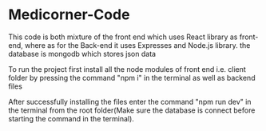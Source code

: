 # Medicorner-Code

This code is both mixture of the front end which uses React library as front-end, where as for the Back-end it uses Expresses and Node.js library.
the database is mongodb which stores json data

To run the project first install all the node modules of front end i.e. client folder by pressing the command "npm i" in the terminal as well as backend files

After successfully installing the files enter the command "npm run dev" in the terminal from the root folder(Make sure the database is connect before starting the command in the terminal).
